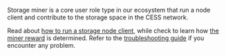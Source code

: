 Storage miner is a core user role type in our ecosystem that run a node client and contribute to the storage space in the CESS network.

Read about [how to run a storage node client](./running.md), while check to learn how [the miner reward](./reward.md) is determined. Refer to the [troubleshooting guide](./troubleshooting.md) if you encounter any problem.
